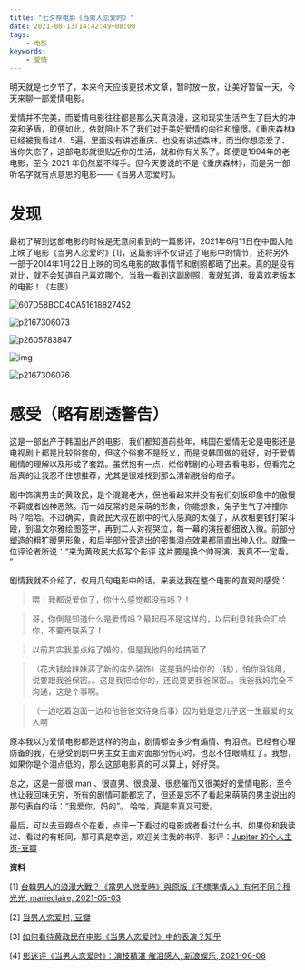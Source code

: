 ```yaml
---
title: "七夕荐电影《当男人恋爱时》"
date: 2021-08-13T14:42:49+08:00
tags:
    - 电影
keywords:
    - 爱情
---
```


明天就是七夕节了，本来今天应该更技术文章，暂时放一放，让美好暂留一天，今天来聊一部爱情电影。



爱情并不完美，而爱情电影往往都是那么天真浪漫，这和现实生活产生了巨大的冲突和矛盾，即便如此，依就阻止不了我们对于美好爱情的向往和憧憬。《重庆森林》已经被我看过4、5遍，里面没有讲述重庆、也没有讲述森林，而当你想恋爱了、当你失恋了，这部电影就很贴近你的生活，就和你有关系了。即便是1994年的老电影，至今 2021 年仍然爱不释手。但今天要说的不是《重庆森林》，而是另一部听名字就有点意思的电影——《当男人恋爱时》。

# 发现

最初了解到这部电影的时候是无意间看到的一篇影评，2021年6月11日在中国大陆上映了电影《当男人恋爱时》[1]，这篇影评不仅讲述了电影中的情节，还将另外一部于2014年1月22日上映的同名电影的故事情节和剧照都晒了出来。真的是没有对比，就不会知道自己喜欢哪个。当我一看到这副剧照，我就知道，我喜欢老版本的电影！（左图）

![607D58BCD4CA51618827452](C:\Users\Xfavor\Desktop\607D58BCD4CA51618827452.jpeg)

![p2167306073](C:\Users\Xfavor\Desktop\p2167306073.jpg)

![p2605783847](C:\Users\Xfavor\Desktop\p2605783847.jpg)

![img](https://pics3.baidu.com/feed/aa64034f78f0f7366472faf3e0bf0c1fe9c413a1.png?token=b4bc4513f1c3df14f9f52b709140acef)

![p2167306076](C:\Users\Xfavor\Desktop\p2167306076.jpg)

# 感受（略有剧透警告）

这是一部出产于韩国出产的电影，我们都知道前些年，韩国在爱情无论是电影还是电视剧上都是比较俗套的，但这个俗套不是贬义，而是说韩国做的挺好，对于爱情剧情的理解以及形成了套路。虽然抱有一点，烂俗韩剧的心理去看电影，但看完之后真的让我忍不住想推荐，尤其是很难找到那么清新脱俗的痞子。



剧中饰演男主的黄政民，是个混混老大，但他看起来并没有我们刻板印象中的傲慢不羁或者凶神恶煞。而一如反常的是呆萌的形象，你能想象，兔子生气了冲撞你吗？哈哈。不过确实，黄政民大叔在剧中的代入感真的太强了，从收租要钱打架斗殴，到温文尔雅绘图签字，再到二人对视哭泣，每一幕的演技都细致入微。前部分塑造的粗犷暖男形象，和后半部分营造出的密集泪点效果都简直出神入化。就像一位评论者所说：“来为黄政民大叔写个影评 这片要是换个帅哥演，我真不一定看。  ”



剧情我就不介绍了，仅用几句电影中的话，来表达我在整个电影的直观的感受：

> 喂！我都说爱你了，你什么感觉都没有吗？！

> 哥，你倒是知道什么是爱情吗？最起码不是这样的，以后利息钱我会汇给你，不要再联系了！

> 以前其实我差点结了婚的，但是我他妈的给搞砸了

> （花大钱给妹妹买了新的店外装饰）这是我妈给你的（钱），怕你没钱用，说要跟我爸保密。。这是我把给你的，还说要更我爸保密。。我爸我妈完全不沟通，这是个事啊。

> （一边吃着泡面一边和他爸爸交待身后事）因为她是您儿子这一生最爱的女人啊

原本我以为爱情电影都是这样的狗血，剧情都会多少有煽情、有泪点。已经有心理防备的我，在感受到剧中男主女主面对面那份伤心时，也忍不住眼睛红了。我想，如果你是个泪点低的，那么这部电影真的可以算上，好好哭。



总之，这是一部很 man 、很直男、很浪漫、很悲催而又很美好的爱情电影，至今也让我回味无穷，所有的剧情可能都忘了，但还是忘不了看起来萌萌的男主说出的那句表白的话：“我爱你，妈的”。 哈哈，真是率真又可爱。



最后，可以去豆瓣点个在看，点评一下看过的电影或者看过什么书。如果你和我读过、看过的有相同，那可真是幸运，欢迎关注我的书评、影评：[Jupiter 的个人主页-豆瓣](https://www.douban.com/people/181434690/)



**资料**

[1] [台韓男人的浪漫大戰？《當男人戀愛時》與原版《不標準情人》有何不同？穆光光, marieclaire, 2021-05-03](https://www.marieclaire.com.tw/community/opinion/56567?atcr=3354a)

[2] [当男人恋爱时, 豆瓣](https://movie.douban.com/subject/23712401/)

[3] [如何看待黄政民在电影《当男人恋爱时》中的表演？知乎](https://www.zhihu.com/question/52622266)

[4] [影迷评《当男人恋爱时》：演技精湛 催泪感人, 新浪娱乐, 2021-06-08](https://ent.sina.com.cn/2021-06-08/doc-ikqciyzi8428732.shtml)

